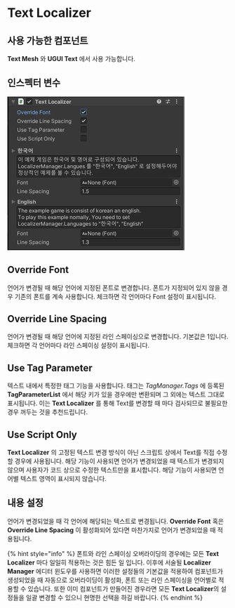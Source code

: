 # Text Localizer

## 사용 가능한 컴포넌트

**Text Mesh** 와 **UGUI Text** 에서 사용 가능합니다.

## 인스펙터 변수

![](../../.gitbook/assets/text_localizer_inspector.png)

## Override Font

언어가 변경될 때 해당 언어에 지정된 폰트로 변경합니다. 폰트가 지정되어 있지 않을 경우 기존의 폰트를 계속 사용합니다. 체크하면 각 언어마다 Font 설정이 표시됩니다.

## Override Line Spacing

언어가 변경될 때 해당 언어에 지정된 라인 스페이싱으로 변경합니다. 기본값은 1입니다. 체크하면 각 언어마다 라인 스페이싱 설정이 표시됩니다.

## Use Tag Parameter

텍스트 내에서 특정한 태그 기능을 사용합니다. 태그는 _TagManager.Tags_ 에 등록된 **TagParameterList** 에서 해당 키가 있을 경우에만 변환되며 그 외에는 텍스트 그대로 표시됩니다. 이는 **Text Localizer** 를 통해 Text를 변경할 때 마다 검사되므로 불필요한 경우 꺼두는 것을 추천드립니다.

## Use Script Only

**Text Localizer** 의 고정된 텍스트 변경 방식이 아닌 스크립트 상에서 Text를 직접 수정할 경우에 사용됩니다. 해당 기능이 사용되면 언어가 변경되었을 때 텍스트가 변경되지 않으며 사용자가 코드 상으로 수정한 텍스트만을 표시합니다. 해당 기능이 사용되면 언어별 텍스트 영역이 표시되지 않습니다.

## 내용 설정

언어가 변경되었을 때 각 언어에 해당되는 텍스트로 변경됩니다. **Override Font** 혹은 **Override Line Spacing** 이 활성화되어 있다면 마찬가지로 언어가 변경되었을 때 적용됩니다.

{% hint style="info" %}
폰트와 라인 스페이싱 오버라이딩의 경우에는 모든 **Text Localizer** 마다 일일히 적용하는 것은 힘든 일 입니다. 이후에 서술될 **Localizer Manager** 에디터 윈도우를 사용하면 이러한 설정들의 기본값을 적용하여 컴포넌트가 생성되었을 때 자동으로 오버라이딩이 활성화, 폰트 또는 라인 스페이싱을 언어별로 적용할 수 있습니다. 또한 이미 컴포넌트가 만들어진 경우라면 모든 **Text Localizer**의 설정들을 일괄 변경할 수 있으니 현명한 선택을 하길 바랍니다.
{% endhint %}

